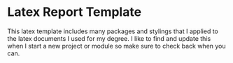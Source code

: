 # Latex Report Template

This latex template includes many packages and stylings that I applied to the latex documents I used for my degree.
I like to find and update this when I start a new project or module so make sure to check back when you can.

